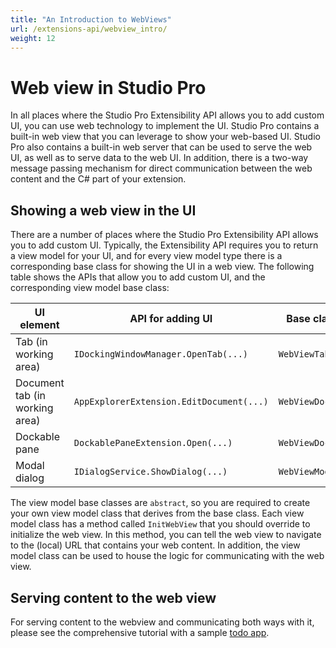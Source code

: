 ```yaml
---
title: "An Introduction to WebViews"
url: /extensions-api/webview_intro/
weight: 12
---
```


# Web view in Studio Pro

In all places where the Studio Pro Extensibility API allows you to add custom UI, you can use web technology to
implement the UI.
Studio Pro contains a built-in web view that you can leverage to show your web-based UI.
Studio Pro also contains a built-in web server that can be used to serve the web UI, as well as to serve data to the
web UI.
In addition, there is a two-way message passing mechanism for direct communication between the web content and the C#
part of your extension.

## Showing a web view in the UI
There are a number of places where the Studio Pro Extensibility API allows you to add custom UI.
Typically, the Extensibility API requires you to return a view model for your UI, and for every view model type there is
a corresponding base class for showing the UI in a web view.
The following table shows the APIs that allow you to add custom UI, and the corresponding view model base class:

| UI element                     | API for adding UI                        | Base class for view model      |
|--------------------------------|------------------------------------------|--------------------------------|
| Tab (in working area)          | `IDockingWindowManager.OpenTab(...)`     | `WebViewTabViewModel`          |
| Document tab (in working area) | `AppExplorerExtension.EditDocument(...)` | `WebViewDocumentTabViewModel`  |
| Dockable pane                  | `DockablePaneExtension.Open(...)`        | `WebViewDockablePaneViewModel` |
| Modal dialog                   | `IDialogService.ShowDialog(...)`         | `WebViewModalDialogViewModel`  |

The view model base classes are `abstract`, so you are required to create your own view model class that derives from
the base class.
Each view model class has a method called `InitWebView` that you should override to initialize the web view.
In this method, you can tell the web view to navigate to the (local) URL that contains your web content.
In addition, the view model class can be used to house the logic for communicating with the web view.

## Serving content to the web view
For serving content to the webview and communicating both ways with it, please see the comprehensive tutorial with a sample [todo app](/extensions-api/todo_extension/).
